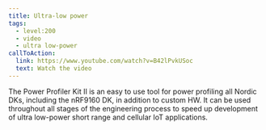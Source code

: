 ```yaml
---
title: Ultra-low power
tags:
  - level:200
  - video
  - ultra low-power
callToAction:
  link: https://www.youtube.com/watch?v=B42lPvkUSoc
  text: Watch the video
---
```


The Power Profiler Kit II is an easy to use tool for power profiling all Nordic
DKs, including the nRF9160 DK, in addition to custom HW. It can be used
throughout all stages of the engineering process to speed up development of
ultra low-power short range and cellular IoT applications.
